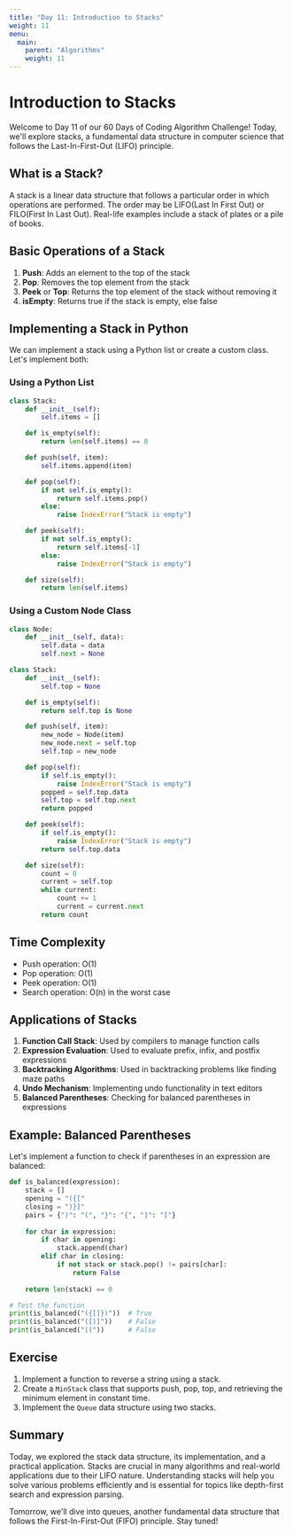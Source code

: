 ```yaml
---
title: "Day 11: Introduction to Stacks"
weight: 11
menu:
  main:
    parent: "Algorithms"
    weight: 11
---
```


# Introduction to Stacks

Welcome to Day 11 of our 60 Days of Coding Algorithm Challenge! Today, we'll explore stacks, a fundamental data structure in computer science that follows the Last-In-First-Out (LIFO) principle.

## What is a Stack?

A stack is a linear data structure that follows a particular order in which operations are performed. The order may be LIFO(Last In First Out) or FILO(First In Last Out). Real-life examples include a stack of plates or a pile of books.

## Basic Operations of a Stack

1. **Push**: Adds an element to the top of the stack
2. **Pop**: Removes the top element from the stack
3. **Peek** or **Top**: Returns the top element of the stack without removing it
4. **isEmpty**: Returns true if the stack is empty, else false

## Implementing a Stack in Python

We can implement a stack using a Python list or create a custom class. Let's implement both:

### Using a Python List

```python
class Stack:
    def __init__(self):
        self.items = []

    def is_empty(self):
        return len(self.items) == 0

    def push(self, item):
        self.items.append(item)

    def pop(self):
        if not self.is_empty():
            return self.items.pop()
        else:
            raise IndexError("Stack is empty")

    def peek(self):
        if not self.is_empty():
            return self.items[-1]
        else:
            raise IndexError("Stack is empty")

    def size(self):
        return len(self.items)
```

### Using a Custom Node Class

```python
class Node:
    def __init__(self, data):
        self.data = data
        self.next = None

class Stack:
    def __init__(self):
        self.top = None

    def is_empty(self):
        return self.top is None

    def push(self, item):
        new_node = Node(item)
        new_node.next = self.top
        self.top = new_node

    def pop(self):
        if self.is_empty():
            raise IndexError("Stack is empty")
        popped = self.top.data
        self.top = self.top.next
        return popped

    def peek(self):
        if self.is_empty():
            raise IndexError("Stack is empty")
        return self.top.data

    def size(self):
        count = 0
        current = self.top
        while current:
            count += 1
            current = current.next
        return count
```

## Time Complexity

- Push operation: O(1)
- Pop operation: O(1)
- Peek operation: O(1)
- Search operation: O(n) in the worst case

## Applications of Stacks

1. **Function Call Stack**: Used by compilers to manage function calls
2. **Expression Evaluation**: Used to evaluate prefix, infix, and postfix expressions
3. **Backtracking Algorithms**: Used in backtracking problems like finding maze paths
4. **Undo Mechanism**: Implementing undo functionality in text editors
5. **Balanced Parentheses**: Checking for balanced parentheses in expressions

## Example: Balanced Parentheses

Let's implement a function to check if parentheses in an expression are balanced:

```python
def is_balanced(expression):
    stack = []
    opening = "({["
    closing = ")}]"
    pairs = {")": "(", "}": "{", "]": "["}
    
    for char in expression:
        if char in opening:
            stack.append(char)
        elif char in closing:
            if not stack or stack.pop() != pairs[char]:
                return False
    
    return len(stack) == 0

# Test the function
print(is_balanced("({[]})"))  # True
print(is_balanced("([)]"))    # False
print(is_balanced("(("))      # False
```

## Exercise

1. Implement a function to reverse a string using a stack.
2. Create a `MinStack` class that supports push, pop, top, and retrieving the minimum element in constant time.
3. Implement the `Queue` data structure using two stacks.

## Summary

Today, we explored the stack data structure, its implementation, and a practical application. Stacks are crucial in many algorithms and real-world applications due to their LIFO nature. Understanding stacks will help you solve various problems efficiently and is essential for topics like depth-first search and expression parsing.

Tomorrow, we'll dive into queues, another fundamental data structure that follows the First-In-First-Out (FIFO) principle. Stay tuned!
